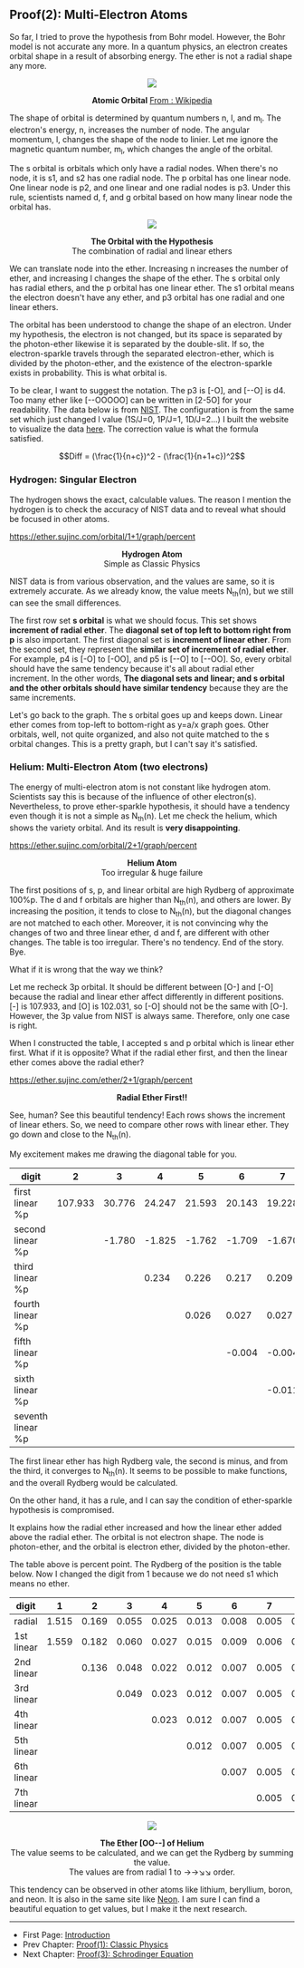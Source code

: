 ## Proof(2): Multi-Electron Atoms

So far, I tried to prove the hypothesis from Bohr model. However, the Bohr model is not accurate any more. In a quantum physics, an electron creates orbital shape in a result of absorbing energy. The ether is not a radial shape any more.

<p align="center">
 <img src="../images/pic9.png">
</p>

<p align="center"><strong>Atomic Orbital</strong> <a href="https://en.wikipedia.org/wiki/Atomic_orbital">From : Wikipedia</a></p>

The shape of orbital is determined by quantum numbers n, l, and m<sub>l</sub>. The electron's energy, n, increases the number of node. The angular momentum, l, changes the shape of the node to linier. Let me ignore the magnetic quantum number, m<sub>l</sub>, which changes the angle of the orbital.

The s orbital is orbitals which only have a radial nodes. When there's no node, it is s1, and s2 has one radial node. The p orbital has one linear node. One linear node is p2, and one linear and one radial nodes is p3. Under this rule, scientists named d, f, and g orbital based on how many linear node the orbital has.

<p align="center">
 <img src="../images/pic10.png">
</p>

<p align="center"><strong>The Orbital with the Hypothesis</strong><br>The combination of radial and linear ethers</p>

We can translate node into the ether. Increasing n increases the number of ether, and increasing l changes the shape of the ether. The s orbital only has radial ethers, and the p orbital has one linear ether. The s1 orbital means the electron doesn't have any ether, and p3 orbital has one radial and one linear ethers.

The orbital has been understood to change the shape of an electron. Under my hypothesis, the electron is not changed, but its space is separated by the photon-ether likewise it is separated by the double-slit. If so, the electron-sparkle travels through the separated electron-ether, which is divided by the photon-ether, and the existence of the electron-sparkle exists in probability. This is what orbital is.

To be clear, I want to suggest the notation. The p3 is [-O], and [--O] is d4. Too many ether like [--OOOOO] can be written in [2-5O] for your readability. The data below is from [NIST](https://physics.nist.gov/PhysRefData/ASD/lines_form.html). The configuration is from the same set which just changed l value (1S/J=0, 1P/J=1, 1D/J=2...) I built the website to visualize the data [here](https://ether.sujinc.com/orbital/1+1/graph/percent). The correction value is what the formula satisfied.

$$Diff = (\frac{1}{n+c})^2 - (\frac{1}{n+1+c})^2$$

### Hydrogen: Singular Electron

The hydrogen shows the exact, calculable values. The reason I mention the hydrogen is to check the accuracy of NIST data and to reveal what should be focused in other atoms.

https://ether.sujinc.com/orbital/1+1/graph/percent

<p align="center"><strong>Hydrogen Atom</strong><br>Simple as Classic Physics</p>

NIST data is from various observation, and the values are same, so it is extremely accurate. As we already know, the value meets N<sub>th</sub>(n), but we still can see the small differences.

The first row set **s orbital** is what we should focus. This set shows **increment of radial ether**. The **diagonal set of top left to bottom right from p** is also important. The first diagonal set is **increment of linear ether**. From the second set, they represent the **similar set of increment of radial ether**. For example, p4 is [-O] to [-OO], and p5 is [--O] to [--OO]. So, every orbital should have the same tendency because it's all about radial ether increment. In the other words, **The diagonal sets and linear; and s orbital and the other orbitals should have similar tendency** because they are the same increments.

Let's go back to the graph. The s orbital goes up and keeps down. Linear ether comes from top-left to bottom-right as y=a/x graph goes. Other orbitals, well, not quite organized, and also not quite matched to the s orbital changes. This is a pretty graph, but I can't say it's satisfied.

### Helium: Multi-Electron Atom (two electrons)

The energy of multi-electron atom is not constant like hydrogen atom. Scientists say this is because of the influence of other electron(s). Nevertheless, to prove ether-sparkle hypothesis, it should have a tendency even though it is not a simple as N<sub>th</sub>(n). Let me check the helium, which shows the variety orbital. And its result is **very disappointing**.

https://ether.sujinc.com/orbital/2+1/graph/percent

<p align="center"><strong>Helium Atom</strong><br>Too irregular & huge failure</p>

The first positions of s, p, and linear orbital are high Rydberg of approximate 100%p. The d and f orbitals are higher than N<sub>th</sub>(n), and others are lower. By increasing the position, it tends to close to N<sub>th</sub>(n), but the diagonal changes are not matched to each other. Moreover, it is not convincing why the changes of two and three linear ether, d and f, are different with other changes. The table is too irregular. There's no tendency. End of the story. Bye.

What if it is wrong that the way we think?

Let me recheck 3p orbital. It should be different between [O-] and [-O] because the radial and linear ether affect differently in different positions. [-] is 107.933, and [O] is 102.031, so [-O] should not be the same with [O-]. However, the 3p value from NIST is always same. Therefore, only one case is right.

When I constructed the table, I accepted s and p orbital which is linear ether first. What if it is opposite? What if the radial ether first, and then the linear ether comes above the radial ether?

https://ether.sujinc.com/ether/2+1/graph/percent

<p align="center"><strong>Radial Ether First!!</strong></p>

See, human? See this beautiful tendency! Each rows shows the increment of linear ethers. So, we need to compare other rows with linear ether. They go down and close to the N<sub>th</sub>(n).

My excitement makes me drawing the diagonal table for you.

| digit             | 2       | 3      | 4      | 5      | 6      | 7      | 8      | 9      | 10     |
| ----------------- | ------- | ------ | ------ | ------ | ------ | ------ | ------ | ------ | ------ |
| first linear %p   | 107.933 | 30.776 | 24.247 | 21.593 | 20.143 | 19.228 | 18.597 | 18.136 | 17.784 |
| second linear %p  |         | -1.780 | -1.825 | -1.762 | -1.709 | -1.670 | -1.639 | -1.616 | -1.597 |
| third linear %p   |         |        | 0.234  | 0.226  | 0.217  | 0.209  | 0.202  | 0.197  | 0.193  |
| fourth linear %p  |         |        |        | 0.026  | 0.027  | 0.027  | 0.026  | 0.026  | 0.025  |
| fifth linear %p   |         |        |        |        | -0.004 | -0.004 | -0.004 | -0.004 | -0.004 |
| sixth linear %p   |         |        |        |        |        | -0.011 | -0.011 | -0.011 | -0.011 |
| seventh linear %p |         |        |        |        |        |        | -0.013 | -0.013 |        |

The first linear ether has high Rydberg vale, the second is minus, and from the third, it converges to N<sub>th</sub>(n). It seems to be possible to make functions, and the overall Rydberg would be calculated.

On the other hand, it has a rule, and I can say the condition of ether-sparkle hypothesis is compromised.

It explains how the radial ether increased and how the linear ether added above the radial ether. The orbital is not electron shape. The node is photon-ether, and the orbital is electron ether, divided by the photon-ether.

The table above is percent point. The Rydberg of the position is the table below. Now I changed the digit from 1 because we do not need s1 which means no ether.

| digit      | 1     | 2     | 3     | 4     | 5     | 6     | 7     | 8     | 9     |
| ---------- | ----- | ----- | ----- | ----- | ----- | ----- | ----- | ----- | ----- |
| radial     | 1.515 | 0.169 | 0.055 | 0.025 | 0.013 | 0.008 | 0.005 | 0.003 | 0.002 |
| 1st linear | 1.559 | 0.182 | 0.060 | 0.027 | 0.015 | 0.009 | 0.006 | 0.004 | 0.003 |
| 2nd linear |       | 0.136 | 0.048 | 0.022 | 0.012 | 0.007 | 0.005 | 0.003 | 0.002 |
| 3rd linear |       |       | 0.049 | 0.023 | 0.012 | 0.007 | 0.005 | 0.003 | 0.002 |
| 4th linear |       |       |       | 0.023 | 0.012 | 0.007 | 0.005 | 0.003 | 0.002 |
| 5th linear |       |       |       |       | 0.012 | 0.007 | 0.005 | 0.003 | 0.002 |
| 6th linear |       |       |       |       |       | 0.007 | 0.005 | 0.003 | 0.002 |
| 7th linear |       |       |       |       |       |       | 0.005 | 0.003 |       |

<p align="center">
 <img src="../images/pic11.png">
</p>

<p align="center"><strong>The Ether [OO--] of Helium</strong><br>The value seems to be calculated, and we can get the Rydberg by summing the value.<br>The values are from radial 1 to →→↘︎↘︎ order.</p>

This tendency can be observed in other atoms like lithium, beryllium, boron, and neon. It is also in the same site like [Neon](https://ether.sujinc.com/ether/10+1/graph/percent). I am sure I can find a beautiful equation to get values, but I make it the next research.

---

-   First Page: [Introduction](../README.md)
-   Prev Chapter: [Proof(1): Classic Physics](./energy_en.md)
-   Next Chapter: [Proof(3): Schrodinger Equation](./schrodinger_equation_en.md)

